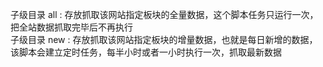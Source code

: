 子级目录 all :
    存放抓取该网站指定板块的全量数据，这个脚本任务只运行一次，把全站数据抓取完毕后不再执行
<br> 
子级目录 new :
    存放抓取该网站指定板块的增量数据，也就是每日新增的数据，该脚本会建立定时任务，每半小时或者一小时执行一次，抓取最新数据
